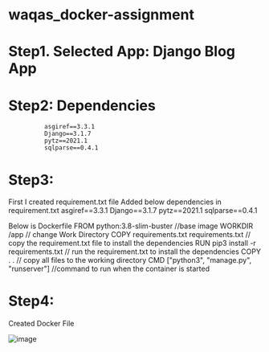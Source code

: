 # waqas_docker-assignment
# Step1. Selected App: Django Blog App

# Step2: Dependencies
              asgiref==3.3.1
              Django==3.1.7
              pytz==2021.1
              sqlparse==0.4.1
# Step3:
First I created requirement.txt file
Added below dependencies in requirement.txt 
      asgiref==3.3.1
      Django==3.1.7
      pytz==2021.1
      sqlparse==0.4.1


Below is Dockerfile
FROM python:3.8-slim-buster           //base image
WORKDIR /app                              // change Work Directory
COPY requirements.txt requirements.txt          // copy the requirement.txt file to install the dependencies 
RUN pip3 install -r requirements.txt               // run the requirement.txt to install the dependencies
COPY . .                                            // copy all files to the working directory
CMD ["python3", "manage.py", "runserver"]            //command to run when the container is started


# Step4:
Created Docker File

![image](https://github.com/mwaqaskh/waqas_docker-assignment/assets/39801941/96c963a1-9ac5-4e0e-9c35-1c6d27100412)

